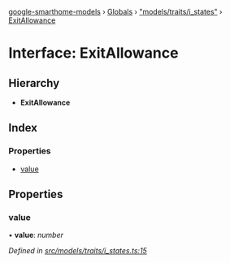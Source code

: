 [google-smarthome-models](../README.md) › [Globals](../globals.md) › ["models/traits/i_states"](../modules/_models_traits_i_states_.md) › [ExitAllowance](_models_traits_i_states_.exitallowance.md)

# Interface: ExitAllowance

## Hierarchy

* **ExitAllowance**

## Index

### Properties

* [value](_models_traits_i_states_.exitallowance.md#value)

## Properties

###  value

• **value**: *number*

*Defined in [src/models/traits/i_states.ts:15](https://github.com/galactic1969/google-smarthome-models/blob/633871f/src/models/traits/i_states.ts#L15)*
